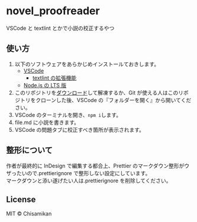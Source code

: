 # novel_proofreader

VSCode と textlint とかで小説の校正するやつ

## 使い方

1. 以下のソフトウェアをあらかじめインストールておきします。
   - [VSCode](https://azure.microsoft.com/ja-jp/products/visual-studio-code/)
     - [textlint の拡張機能](https://marketplace.visualstudio.com/items?itemName=taichi.vscode-textlint)
   - [Node.js の LTS 版](https://nodejs.org/ja/)
2. このリポジトリを[ダウンロード](https://github.com/chisamikan/novel_proofreader/archive/refs/heads/main.zip)して解凍するか、Git が使える人はこのリポジトリをクローンした後、VSCode の『フォルダーを開く』から開いてください。
3. VSCode のターミナルを開き、`npm i`します。
4. file.md に小説を書きます。
5. VSCode の問題タブに校正すべき箇所が表示されます。

## 整形について

作者が最終的に InDesign で編集する都合上、Prettier のマークダウン整形がウザったいので.prettierignore で整形しない設定にしています。  
マークダウンと添い遂げたい人は.prettierignore を削除してください。

## License

MIT © Chisamikan
